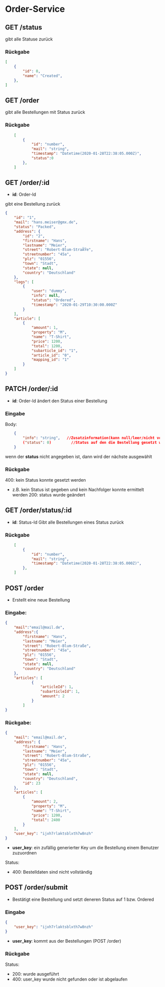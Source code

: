 # Order-Service

## GET /status
gibt alle Statuse zurück

### Rückgabe
```json
[
    {
        "id": 0,
        "name": "Created",
    },
]
```

## GET /order
gibt alle Bestellungen mit Status zurück

### Rückgabe
```json
    [
        {
            "id": "number",
            "mail": "string",
            "timestamp": "Datetime(2020-01-28T22:38:05.000Z)",
            "status":0 
        },
    ]
```

## GET /order/:id
- **id**: Order-Id

gibt eine Bestellung zurück

```json 
{
    "id": "1",
    "mail": "hans.meiser@gmx.de",
    "status": "Packed",
    "address": {
        "id": "2",
        "firstname": "Hans",
        "lastname": "Meier",
        "street": "Robert-Blum-StraÃŸe",
        "streetnumber": "45a",
        "plz": "01556",
        "town": "Stadt",
        "state": null,
        "country": "Deutschland"
    },
    "logs": [
        {
            "user": "dummy",
            "info": null,
            "status": "Ordered",
            "timestamp": "2020-01-29T10:30:00.000Z"
        }
    ],
    "article": [
        {
            "amount": 1,
            "property": "M",
            "name": "T-Shirt",
            "price": 1200,
            "total": 1200,
            "subarticle_id": "1",
            "article_id": "0",
            "mapping_id": "1"
        }
    ]
}

```

## PATCH /order/:id
- **id**: Order-Id
ändert den Status einer Bestellung

### Eingabe
Body:
```json
    {
        "info": "string",   //Zusatzinformation(kann null/leer/nicht vorhanden sein)
        ("status": 0)         //Status auf den die Bestellung gesetzt werden soll
    }
```
wenn der **status** nicht angegeben ist, dann wird der nächste ausgewählt

### Rückgabe
400: kein Status konnte gesetzt werden
  - z.B. kein Status ist gegeben und kein Nachfolger konnte ermittelt werden
200: status wurde geändert



## GET /order/status/:id
- **id**: Status-Id
Gibt alle Bestellungen eines Status zurück

### Rückgabe
```json
    [
        {
            "id": "number",
            "mail": "string",
            "timestamp": "Datetime(2020-01-28T22:38:05.000Z)",
        },
    ]
```

## POST /order
- Erstellt eine neue Bestellung

### Eingabe:
```json
{
	"mail":"email@mail.de",
	"address":{
		"firstname": "Hans",
        "lastname": "Meier",
        "street": "Robert-Blum-Straße",
        "streetnumber": "45a",
        "plz": "01556",
        "town": "Stadt",
        "state": null,
        "country": "Deutschland"
	},
	"articles": [
			{
				"articleId": 1,
				"subarticleId": 1,
				"amount": 2
			}
		]
}
```

### Rückgabe:
```json
{
    "mail": "email@mail.de",
    "address": {
        "firstname": "Hans",
        "lastname": "Meier",
        "street": "Robert-Blum-Straße",
        "streetnumber": "45a",
        "plz": "01556",
        "town": "Stadt",
        "state": null,
        "country": "Deutschland",
        "id": 23
    },
    "articles": [
        {
            "amount": 2,
            "property": "M",
            "name": "T-Shirt",
            "price": 1200,
            "total": 2400
        }
    ],
    "user_key": "ijxh7rlaktsblxth7w8nzh"
}
```
- **user_key**: ein zufällig generierter Key um die Bestellung einem Benutzer zuzuordnen

Status:
  - 400: Bestelldaten sind nicht vollständig


## POST /order/submit
- Bestätigt eine Bestellung und setzt deneren Status auf 1 bzw. Ordered
### Eingabe
```json
{
	"user_key": "ijxh7rlaktsblxth7w8nzh"
}
```
- **user_key**: kommt aus der Bestellungen (POST /order)
### Rückgabe
Status:
  - 200: wurde ausgeführt
  - 400: user_key wurde nicht gefunden oder ist abgelaufen

